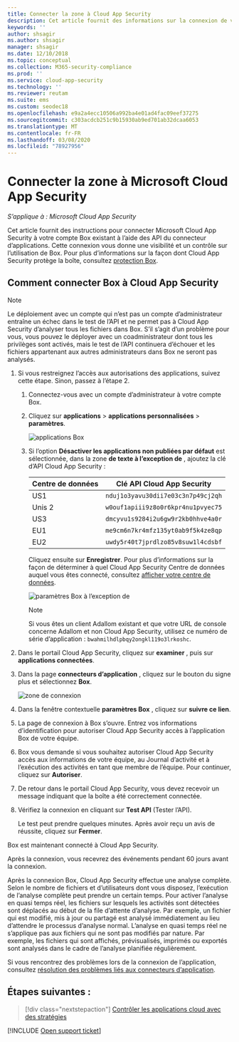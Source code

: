 ```yaml
---
title: Connecter la zone à Cloud App Security
description: Cet article fournit des informations sur la connexion de votre application Box à Cloud App Security à l’aide du connecteur API pour la visibilité et le contrôle de l’utilisation.
keywords: ''
author: shsagir
ms.author: shsagir
manager: shsagir
ms.date: 12/10/2018
ms.topic: conceptual
ms.collection: M365-security-compliance
ms.prod: ''
ms.service: cloud-app-security
ms.technology: ''
ms.reviewer: reutam
ms.suite: ems
ms.custom: seodec18
ms.openlocfilehash: e9a2a4ecc10506a992ba4e01ad4fac09eef37275
ms.sourcegitcommit: c303acdcb251c9b15930ab9ed701ab32dcaa6053
ms.translationtype: MT
ms.contentlocale: fr-FR
ms.lasthandoff: 03/08/2020
ms.locfileid: "78927956"
---
```

# <a name="connect-box-to-microsoft-cloud-app-security"></a>Connecter la zone à Microsoft Cloud App Security

*S’applique à : Microsoft Cloud App Security*

Cet article fournit des instructions pour connecter Microsoft Cloud App Security à votre compte Box existant à l’aide des API du connecteur d’applications. Cette connexion vous donne une visibilité et un contrôle sur l’utilisation de Box. Pour plus d’informations sur la façon dont Cloud App Security protège la boîte, consultez [protection Box](protect-box.md).

## <a name="how-to-connect-box-to-cloud-app-security"></a>Comment connecter Box à Cloud App Security

> [!NOTE]
> Le déploiement avec un compte qui n’est pas un compte d’administrateur entraîne un échec dans le test de l’API et ne permet pas à Cloud App Security d’analyser tous les fichiers dans Box. S’il s’agit d’un problème pour vous, vous pouvez le déployer avec un coadministrateur dont tous les privilèges sont activés, mais le test de l’API continuera d’échouer et les fichiers appartenant aux autres administrateurs dans Box ne seront pas analysés.

1. Si vous restreignez l’accès aux autorisations des applications, suivez cette étape. Sinon, passez à l’étape 2.

    1. Connectez-vous avec un compte d’administrateur à votre compte Box.
    1. Cliquez sur **applications** > **applications personnalisées** > **paramètres**.

         ![applications Box](media/box-apps.png "applications Box")

    1. Si l’option **Désactiver les applications non publiées par défaut** est sélectionnée, dans la zone **de texte à l’exception de** , ajoutez la clé d’API Cloud App Security :

         |Centre de données|Clé API Cloud App Security|
         |----|----|
         |US1|`nduj1o3yavu30dii7e03c3n7p49cj2qh`|
         |Unis 2|`w0ouf1apiii9z8o0r6kpr4nu1pvyec75`|
         |US3|`dmcyvu1s9284i2u6gw9r2kb0hhve4a0r`|
         |EU1|`me9cm6n7kr4mfz135yt0ab9f5k4ze8qp`|
         |EU2|`uwdy5r40t7jprdlzo85v8suw1l4cdsbf`|

        Cliquez ensuite sur **Enregistrer**. Pour plus d’informations sur la façon de déterminer à quel Cloud App Security Centre de données auquel vous êtes connecté, consultez [afficher votre centre de données](network-requirements.md#view-your-data-center).

        ![paramètres Box à l’exception de](media/box-settings-except-for.png)

        > [!NOTE]
        > Si vous êtes un client Adallom existant et que votre URL de console concerne Adallom et non Cloud App Security, utilisez ce numéro de série d’application : `bwahmilhdlpbqy2ongkl119o3lrkoshc`.

2. Dans le portail Cloud App Security, cliquez sur **examiner** , puis sur **applications connectées**.

3. Dans la page **connecteurs d’application** , cliquez sur le bouton du signe plus et sélectionnez **Box**.

    ![zone de connexion](media/connect-box.png "zone de connexion")

4. Dans la fenêtre contextuelle **paramètres Box** , cliquez sur **suivre ce lien**.

5. La page de connexion à Box s’ouvre. Entrez vos informations d’identification pour autoriser Cloud App Security accès à l’application Box de votre équipe.

6. Box vous demande si vous souhaitez autoriser Cloud App Security accès aux informations de votre équipe, au Journal d’activité et à l’exécution des activités en tant que membre de l’équipe. Pour continuer, cliquez sur **Autoriser**.

7. De retour dans le portail Cloud App Security, vous devez recevoir un message indiquant que la boîte a été correctement connectée.

8. Vérifiez la connexion en cliquant sur **Test API** (Tester l’API).

    Le test peut prendre quelques minutes. Après avoir reçu un avis de réussite, cliquez sur **Fermer**.

Box est maintenant connecté à Cloud App Security.

Après la connexion, vous recevrez des événements pendant 60 jours avant la connexion.

Après la connexion Box, Cloud App Security effectue une analyse complète. Selon le nombre de fichiers et d’utilisateurs dont vous disposez, l’exécution de l’analyse complète peut prendre un certain temps. Pour activer l’analyse en quasi temps réel, les fichiers sur lesquels les activités sont détectées sont déplacés au début de la file d’attente d’analyse. Par exemple, un fichier qui est modifié, mis à jour ou partagé est analysé immédiatement au lieu d’attendre le processus d’analyse normal. L’analyse en quasi temps réel ne s’applique pas aux fichiers qui ne sont pas modifiés par nature. Par exemple, les fichiers qui sont affichés, prévisualisés, imprimés ou exportés sont analysés dans le cadre de l’analyse planifiée régulièrement.

Si vous rencontrez des problèmes lors de la connexion de l’application, consultez [résolution des problèmes liés aux connecteurs d’application](troubleshooting-api-connectors-using-error-messages.md).

## <a name="next-steps"></a>Étapes suivantes :

> [!div class="nextstepaction"]
> [Contrôler les applications cloud avec des stratégies](control-cloud-apps-with-policies.md)

[!INCLUDE [Open support ticket](includes/support.md)]
